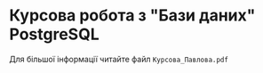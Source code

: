 # Курсова робота з "Бази даних" PostgreSQL

Для більшої інформації читайте файл `Курсова_Павлова.pdf`
